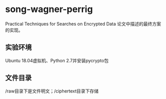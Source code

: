 # song-wagner-perrig

Practical Techniques for Searches on Encrypted Data 论文中描述的最终方案的实现。

## 实验环境

Ubuntu 18.04虚拟机、Python 2.7并安装pycrypto包

## 文件目录
/raw目录下是文件明文；/ciphertext目录下存储
